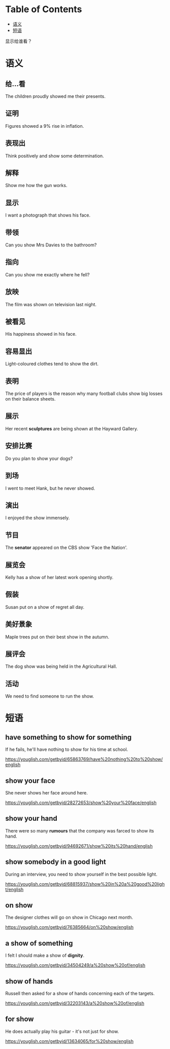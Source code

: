 
# Table of Contents

-   [语义](#orgf7f84a0)
-   [短语](#orge217655)

显示给谁看？


<a id="orgf7f84a0"></a>

# 语义


## 给&#x2026;看

The children proudly showed me their presents.


## 证明

Figures showed a 9% rise in inflation.


## 表现出

Think positively and show some determination.


## 解释

Show me how the gun works.


## 显示

I want a photograph that shows his face.


## 带领

Can you show Mrs Davies to the bathroom?


## 指向

Can you show me exactly where he fell?


## 放映

The film was shown on television last night.


## 被看见

His happiness showed in his face.


## 容易显出

Light-coloured clothes tend to show the dirt.


## 表明

The price of players is the reason why many football clubs show big losses on their balance sheets.


## 展示

Her recent **sculptures** are being shown at the Hayward Gallery.


## 安排比赛

Do you plan to show your dogs?


## 到场

I went to meet Hank, but he never showed.


## 演出

I enjoyed the show immensely.


## 节目

The **senator** appeared on the CBS show 'Face the Nation'.


## 展览会

Kelly has a show of her latest work opening shortly.


## 假装

Susan put on a show of regret all day.


## 美好景象

Maple trees put on their best show in the autumn.


## 展评会

The dog show was being held in the Agricultural Hall.


## 活动

We need to find someone to run the show.


<a id="orge217655"></a>

# 短语


## have something to show for something

If he fails, he'll have nothing to show for his time at school.

<https://youglish.com/getbyid/65863769/have%20nothing%20to%20show/english>


## show your face

She never shows her face around here.

<https://youglish.com/getbyid/28272653/show%20your%20face/english>


## show your hand

There were so many **rumours** that the company was farced to show its hand.

<https://youglish.com/getbyid/94692671/show%20its%20hand/english>


## show somebody in a good light

During an interview, you need to show yourself in the best possible light.

<https://youglish.com/getbyid/68815937/show%20in%20a%20good%20light/english>


## on show

The designer clothes will go on show in Chicago next month.

<https://youglish.com/getbyid/76385664/on%20show/english>


## a show of something

I felt I should make a show of **dignity**.

<https://youglish.com/getbyid/34504249/a%20show%20of/english>


## show of hands

Russell then asked for a show of hands concerning each of the targets.

<https://youglish.com/getbyid/32203143/a%20show%20of/english>


## for show

He does actually play his guitar - it's not just for show.

<https://youglish.com/getbyid/13634065/for%20show/english>
